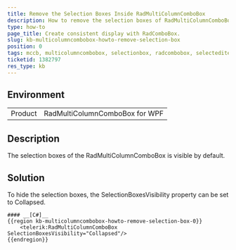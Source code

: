 ```yaml
---
title: Remove the Selection Boxes Inside RadMultiColumnComboBox
description: How to remove the selection boxes of RadMultiColumnComboBox
type: how-to
page_title: Create consistent display with RadComboBox.
slug: kb-multicolumncombobox-howto-remove-selection-box
position: 0
tags: mccb, multicolumncombobox, selectionbox, radcombobox, selecteditem, selection, consistent, remove, close, button
ticketid: 1382797
res_type: kb
---
```


## Environment
<table>
	<tr>
		<td>Product</td>
		<td>RadMultiColumnComboBox for WPF</td>
	</tr>
</table>


## Description
The selection boxes of the RadMultiColumnComboBox is visible by default.

## Solution
To hide the selection boxes, the SelectionBoxesVisibility property can be set to Collapsed.

	#### __[C#]__
	{{region kb-multicolumncombobox-howto-remove-selection-box-0}}
		<telerik:RadMultiColumnComboBox SelectionBoxesVisibility="Collapsed"/>
	{{endregion}}
